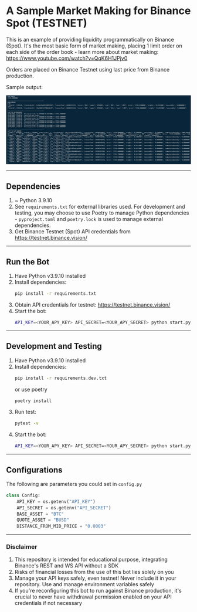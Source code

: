 # A Sample Market Making for Binance Spot (TESTNET)

This is an example of providing liquidity programmatically on Binance (Spot). It's the most basic form of market making, placing 1 limit order on each side of the order book - learn more about market making: https://www.youtube.com/watch?v=QqK6H1JPjv0

Orders are placed on Binance Testnet using last price from Binance production.

Sample output:

![output](/docs/assets/sample-output.png)

---

## Dependencies
1. ~ Python 3.9.10
2. See `requirements.txt` for external libraries used. For development and testing, you may choose to use Poetry to manage Python dependencies - `pyproject.toml` and `poetry.lock` is used to manage external dependencies.
3. Get Binance Testnet (Spot) API credentials from https://testnet.binance.vision/

---

## Run the Bot
1. Have Python v3.9.10 installed
2. Install dependencies:
    ```sh
    pip install -r requirements.txt
    ```
3. Obtain API credentials for testnet: https://testnet.binance.vision/
4. Start the bot:
    ```sh
    API_KEY=<YOUR_APY_KEY> API_SECRET=<YOUR_APY_SECRET> python start.py
    ```

---

## Development and Testing
1. Have Python v3.9.10 installed
2. Install dependencies:
    ```sh
    pip install -r requirements.dev.txt
    ```
    or use poetry
    ```sh
    poetry install
    ```
3. Run test:
    ```sh
    pytest -v
    ```
4. Start the bot:
    ```sh
    API_KEY=<YOUR_APY_KEY> API_SECRET=<YOUR_APY_SECRET> python start.py
    ```

---

## Configurations
The following are parameters you could set in `config.py`
```py
class Config:
    API_KEY = os.getenv("API_KEY")
    API_SECRET = os.getenv("API_SECRET")
    BASE_ASSET = "BTC"
    QUOTE_ASSET = "BUSD"
    DISTANCE_FROM_MID_PRICE = "0.0003"
```

---

### Disclaimer
1. This repository is intended for educational purpose, integrating Binance's REST and WS API without a SDK
1. Risks of financial losses from the use of this bot lies solely on you
1. Manage your API keys safely, even testnet! Never include it in your repository. Use and manage environment variables safely
1. If you're reconfiguring this bot to run against Binance production, it's crucial to never have withdrawal permission enabled on your API credentials if not necessary
